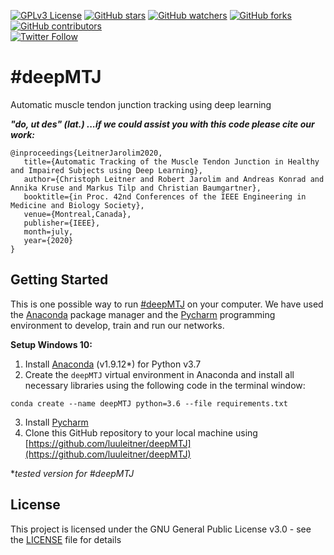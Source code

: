 [![GPLv3 License](https://img.shields.io/badge/License-GPL%20v3-yellow.svg)](https://opensource.org/licenses/)
[![GitHub stars](https://img.shields.io/github/stars/tterb/playmusic.svg?style=social&label=Star)](https://github.com/JonSnow/MyBadges)
[![GitHub watchers](https://img.shields.io/github/watchers/tterb/playmusic.svg?style=social&label=Watch)](https://github.com/JonSnow/MyBadges)
[![GitHub forks](https://img.shields.io/github/forks/tterb/playmusic.svg?style=social&label=Fork)](https://github.com/JonSnow/MyBadges)
<br>
[![GitHub contributors](https://img.shields.io/github/contributors/cdnjs/cdnjs.svg?style=flat)]()  
[![Twitter Follow](https://img.shields.io/twitter/follow/luuleitner.svg?style=social)](https://twitter.com/luuleitner)  


# #deepMTJ
Automatic muscle tendon junction tracking using deep learning

***"do, ut des" (lat.) ...if we could assist you with this code please cite our work:***

```
@inproceedings{LeitnerJarolim2020,
   title={Automatic Tracking of the Muscle Tendon Junction in Healthy and Impaired Subjects using Deep Learning},
   author={Christoph Leitner and Robert Jarolim and Andreas Konrad and Annika Kruse and Markus Tilp and Christian Baumgartner},
   booktitle={in Proc. 42nd Conferences of the IEEE Engineering in Medicine and Biology Society},
   venue={Montreal,Canada},
   publisher={IEEE},
   month=july,
   year={2020}  
}
```

## Getting Started

This is one possible way to run [#deepMTJ](https://github.com/luuleitner/deepMTJ) on your computer. We have used the [Anaconda](https://www.anaconda.com/) package manager and the [Pycharm](https://www.jetbrains.com/pycharm/) programming environment to develop, train and run our networks.

**Setup Windows 10:**

1. Install [Anaconda](https://www.anaconda.com/) (v1.9.12*) for Python v3.7
2. Create the `deepMTJ` virtual environment in Anaconda and install all necessary libraries using the following code in the terminal window:

```
conda create --name deepMTJ python=3.6 --file requirements.txt
```

3. Install [Pycharm](https://www.jetbrains.com/pycharm/)
4. Clone this GitHub repository to your local machine using [https://github.com/luuleitner/deepMTJ](https://github.com/luuleitner/deepMTJ)

**tested version for #deepMTJ*

## License

This project is licensed under the GNU General Public License v3.0 - see the [LICENSE](https://github.com/luuleitner/deepMTJ/blob/master/LICENSE) file for details

